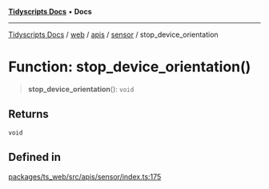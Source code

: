[**Tidyscripts Docs**](../../../../../../../README.md) • **Docs**

***

[Tidyscripts Docs](../../../../../../../globals.md) / [web](../../../../../README.md) / [apis](../../../README.md) / [sensor](../README.md) / stop\_device\_orientation

# Function: stop\_device\_orientation()

> **stop\_device\_orientation**(): `void`

## Returns

`void`

## Defined in

[packages/ts\_web/src/apis/sensor/index.ts:175](https://github.com/sheunaluko/tidyscripts/blob/master/packages/ts_web/src/apis/sensor/index.ts#L175)
